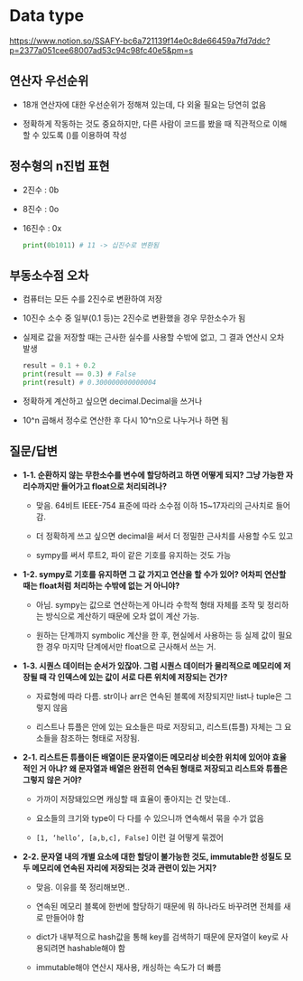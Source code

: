 # Data type

https://www.notion.so/SSAFY-bc6a721139f14e0c8de66459a7fd7ddc?p=2377a051cee68007ad53c94c98fc40e5&pm=s

## 연산자 우선순위

- 18개 연산자에 대한 우선순위가 정해져 있는데, 다 외울 필요는 당연히 없음

- 정확하게 작동하는 것도 중요하지만, 다른 사람이 코드를 봤을 때 직관적으로 이해할 수 있도록 ()를 이용하여 작성

  

## 정수형의 n진법 표현

- 2진수 : 0b

- 8진수 : 0o

- 16진수 : 0x

  ```python
  print(0b1011) # 11 -> 십진수로 변환됨
  ```



## 부동소수점 오차

- 컴퓨터는 모든 수를 2진수로 변환하여 저장

- 10진수 소수 중 일부(0.1 등)는 2진수로 변환했을 경우 무한소수가 됨

- 실제로 값을 저장할 때는 근사한 실수를 사용할 수밖에 없고, 그 결과 연산시 오차 발생

  ```python
  result = 0.1 + 0.2
  print(result == 0.3) # False
  print(result) # 0.300000000000004
  ```

- 정확하게 계산하고 싶으면 decimal.Decimal을 쓰거나
- 10^n 곱해서 정수로 연산한 후 다시 10^n으로 나누거나 하면 됨



## 질문/답변

- **1-1. 순환하지 않는 무한소수를 변수에 할당하려고 하면 어떻게 되지? 그냥 가능한 자리수까지만 들어가고 float으로 처리되려나?**

  - 맞음. 64비트 IEEE-754 표준에 따라 소수점 이하 15~17자리의 근사치로 들어감.

  - 더 정확하게 쓰고 싶으면 decimal을 써서 더 정밀한 근사치를 사용할 수도 있고

  - sympy를 써서 루트2, 파이 같은 기호를 유지하는 것도 가능


- **1-2. sympy로 기호를 유지하면 그 값 가지고 연산을 할 수가 있어? 어차피 연산할 때는 float처럼 처리하는 수밖에 없는 거 아니야?**

  - 아님. sympy는 값으로 연산하는게 아니라 수학적 형태 자체를 조작 및 정리하는 방식으로 계산하기 때문에 오차 없이 계산 가능.

  - 원하는 단계까지 symbolic 계산을 한 후, 현실에서 사용하는 등 실제 값이 필요한 경우 마지막 단계에서만 float으로 근사해서 쓰는 거.


- **1-3. 시퀀스 데이터는 순서가 있잖아. 그럼 시퀀스 데이터가 물리적으로 메모리에 저장될 때 각 인덱스에 있는 값이 서로 다른 위치에 저장되는 건가?**

  - 자료형에 따라 다름. str이나 arr은 연속된 블록에 저장되지만 list나 tuple은 그렇지 않음

  - 리스트나 튜플은 안에 있는 요소들은 따로 저장되고, 리스트(튜플) 자체는 그 요소들을 참조하는 형태로 저장됨.


- **2-1. 리스트든 튜플이든 배열이든 문자열이든 메모리상 비슷한 위치에 있어야 효율적인 거 아냐? 왜 문자열과 배열은 완전히 연속된 형태로 저장되고 리스트와 튜플은 그렇지 않은 거야?**

  - 가까이 저장돼있으면 캐싱할 때 효율이 좋아지는 건 맞는데..

  - 요소들의 크기와 type이 다 다를 수 있으니까 연속해서 묶을 수가 없음

  - `[1, ‘hello’, [a,b,c], False]` 이런 걸 어떻게 묶겠어


- **2-2. 문자열 내의 개별 요소에 대한 할당이 불가능한 것도, immutable한 성질도 모두 메모리에 연속된 자리에 저장되는 것과 관련이 있는 거지?**

  - 맞음. 이유를 쭉 정리해보면..

  - 연속된 메모리 블록에 한번에 할당하기 때문에 뭐 하나라도 바꾸려면 전체를 새로 만들어야 함

  - dict가 내부적으로 hash값을 통해 key를 검색하기 때문에  문자열이 key로 사용되려면 hashable해야 함

  - immutable해야 연산시 재사용, 캐싱하는 속도가 더 빠름